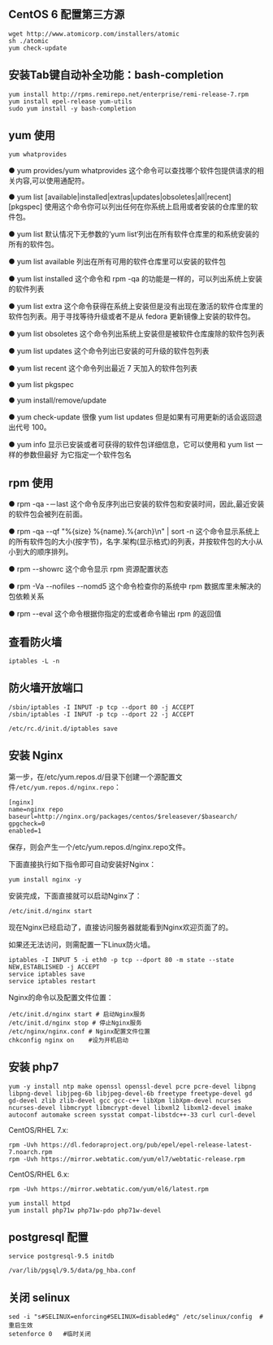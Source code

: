 
## CentOS 6 配置第三方源

```shell
wget http://www.atomicorp.com/installers/atomic
sh ./atomic
yum check-update
```

## 安装Tab键自动补全功能：bash-completion

```shell
yum install http://rpms.remirepo.net/enterprise/remi-release-7.rpm
yum install epel-release yum-utils
sudo yum install -y bash-completion
```

## yum 使用

```shell
yum whatprovides
```
● yum provides/yum whatprovides
这个命令可以查找哪个软件包提供请求的相关内容,可以使用通配符。

● yum list [available|installed|extras|updates|obsoletes|all|recent] [pkgspec]
使用这个命令你可以列出任何在你系统上启用或者安装的仓库里的软件包。

● yum list
默认情况下无参数的‘yum list‘列出在所有软件仓库里的和系统安装的所有的软件包。

● yum list available
列出在所有可用的软件仓库里可以安装的软件包

● yum list installed
这个命令和 rpm -qa 的功能是一样的，可以列出系统上安装的软件列表

● yum list extra
这个命令获得在系统上安装但是没有出现在激活的软件仓库里的软件包列表。用于寻找等待升级或者不是从 fedora 更新镜像上安装的软件包。

● yum list obsoletes
这个命令列出系统上安装但是被软件仓库废除的软件包列表

● yum list updates
这个命令列出已安装的可升级的软件包列表

● yum list recent
这个命令列出最近 7 天加入的软件包列表

● yum list pkgspec

● yum install/remove/update

● yum check-update
很像 yum list updates 但是如果有可用更新的话会返回退出代号 100。

● yum info
显示已安装或者可获得的软件包详细信息，它可以使用和 yum list 一样的参数但最好
为它指定一个软件包名

## rpm 使用

● rpm -qa -－last
这个命令反序列出已安装的软件包和安装时间，因此,最近安装的软件包会被列在前面。

● rpm -qa --qf "%{size} %{name}.%{arch}\n" | sort -n
这个命令显示系统上的所有软件包的大小(按字节)，名字.架构(显示格式)的列表，并按软件包的大小从小到大的顺序排列。

● rpm --showrc
这个命令显示 rpm 资源配置状态

● rpm -Va --nofiles --nomd5
这个命令检查你的系统中 rpm 数据库里未解决的包依赖关系

● rpm --eval <an rpm macro>
这个命令根据你指定的宏或者命令输出 rpm 的返回值

## 查看防火墙

```shell
iptables -L -n
```

## 防火墙开放端口

```shell
/sbin/iptables -I INPUT -p tcp --dport 80 -j ACCEPT
/sbin/iptables -I INPUT -p tcp --dport 22 -j ACCEPT

/etc/rc.d/init.d/iptables save
```

## 安装 Nginx
第一步，在/etc/yum.repos.d/目录下创建一个源配置文件`/etc/yum.repos.d/nginx.repo`：

```text
[nginx]
name=nginx repo
baseurl=http://nginx.org/packages/centos/$releasever/$basearch/
gpgcheck=0
enabled=1
```
保存，则会产生一个/etc/yum.repos.d/nginx.repo文件。

下面直接执行如下指令即可自动安装好Nginx：
```shell
yum install nginx -y
```
安装完成，下面直接就可以启动Nginx了：
```shell
/etc/init.d/nginx start
```
现在Nginx已经启动了，直接访问服务器就能看到Nginx欢迎页面了的。

如果还无法访问，则需配置一下Linux防火墙。
```shell
iptables -I INPUT 5 -i eth0 -p tcp --dport 80 -m state --state NEW,ESTABLISHED -j ACCEPT
service iptables save
service iptables restart
```

Nginx的命令以及配置文件位置：

```shell
/etc/init.d/nginx start # 启动Nginx服务
/etc/init.d/nginx stop # 停止Nginx服务
/etc/nginx/nginx.conf # Nginx配置文件位置
chkconfig nginx on    #设为开机启动
```

## 安装 php7

```shell
yum -y install ntp make openssl openssl-devel pcre pcre-devel libpng libpng-devel libjpeg-6b libjpeg-devel-6b freetype freetype-devel gd gd-devel zlib zlib-devel gcc gcc-c++ libXpm libXpm-devel ncurses ncurses-devel libmcrypt libmcrypt-devel libxml2 libxml2-devel imake autoconf automake screen sysstat compat-libstdc++-33 curl curl-devel
```

CentOS/RHEL 7.x:
```shell
rpm -Uvh https://dl.fedoraproject.org/pub/epel/epel-release-latest-7.noarch.rpm
rpm -Uvh https://mirror.webtatic.com/yum/el7/webtatic-release.rpm
```

CentOS/RHEL 6.x:
```shell
rpm -Uvh https://mirror.webtatic.com/yum/el6/latest.rpm
```

```shell
yum install httpd
yum install php71w php71w-pdo php71w-devel
```

## postgresql 配置

```shell
service postgresql-9.5 initdb
```

`/var/lib/pgsql/9.5/data/pg_hba.conf`


## 关闭 selinux

```shell
sed -i "s#SELINUX=enforcing#SELINUX=disabled#g" /etc/selinux/config  #重启生效
setenforce 0   #临时关闭
```
